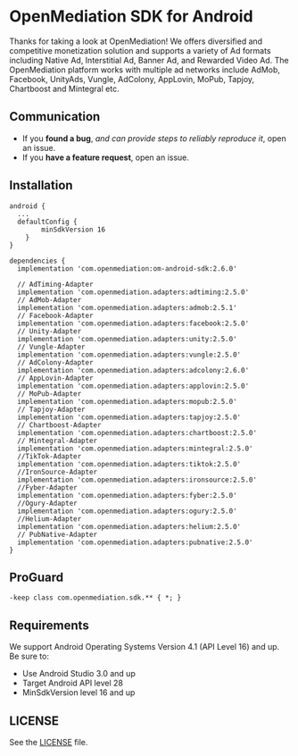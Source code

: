 ﻿# OpenMediation SDK for Android
Thanks for taking a look at OpenMediation! We offers diversified and competitive monetization solution and supports a variety of Ad formats including Native Ad, Interstitial Ad, Banner Ad, and Rewarded Video Ad. The OpenMediation platform works with multiple ad networks include AdMob, Facebook, UnityAds, Vungle, AdColony, AppLovin, MoPub, Tapjoy, Chartboost and Mintegral etc.

## Communication

- If you **found a bug**, _and can provide steps to reliably reproduce it_, open an issue.
- If you **have a feature request**, open an issue.

## Installation

```
android {
  ...
  defaultConfig {
        minSdkVersion 16
    }
}

dependencies {
  implementation 'com.openmediation:om-android-sdk:2.6.0'

  // AdTiming-Adapter
  implementation 'com.openmediation.adapters:adtiming:2.5.0'
  // AdMob-Adapter
  implementation 'com.openmediation.adapters:admob:2.5.1'
  // Facebook-Adapter
  implementation 'com.openmediation.adapters:facebook:2.5.0'
  // Unity-Adapter
  implementation 'com.openmediation.adapters:unity:2.5.0'
  // Vungle-Adapter
  implementation 'com.openmediation.adapters:vungle:2.5.0'
  // AdColony-Adapter
  implementation 'com.openmediation.adapters:adcolony:2.6.0'
  // AppLovin-Adapter
  implementation 'com.openmediation.adapters:applovin:2.5.0'
  // MoPub-Adapter
  implementation 'com.openmediation.adapters:mopub:2.5.0'
  // Tapjoy-Adapter
  implementation 'com.openmediation.adapters:tapjoy:2.5.0'
  // Chartboost-Adapter
  implementation 'com.openmediation.adapters:chartboost:2.5.0'
  // Mintegral-Adapter
  implementation 'com.openmediation.adapters:mintegral:2.5.0'
  //TikTok-Adapter
  implementation 'com.openmediation.adapters:tiktok:2.5.0'
  //IronSource-Adapter
  implementation 'com.openmediation.adapters:ironsource:2.5.0'
  //Fyber-Adapter
  implementation 'com.openmediation.adapters:fyber:2.5.0'
  //Ogury-Adapter
  implementation 'com.openmediation.adapters:ogury:2.5.0'
  //Helium-Adapter
  implementation 'com.openmediation.adapters:helium:2.5.0'
  // PubNative-Adapter
  implementation 'com.openmediation.adapters:pubnative:2.5.0'
}
```

## ProGuard
```
-keep class com.openmediation.sdk.** { *; }
```

## Requirements
We support Android Operating Systems Version 4.1 (API Level 16) and up. Be sure to:

- Use Android Studio 3.0 and up
- Target Android API level 28
- MinSdkVersion level 16 and up

## LICENSE
See the [LICENSE](LICENSE) file.


